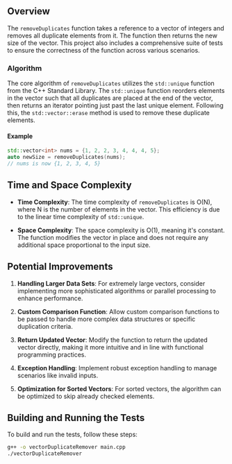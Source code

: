 ## Overview

The `removeDuplicates` function takes a reference to a vector of integers and removes all duplicate elements from it. The function then returns the new size of the vector. This project also includes a comprehensive suite of tests to ensure the correctness of the function across various scenarios.

### Algorithm

The core algorithm of `removeDuplicates` utilizes the `std::unique` function from the C++ Standard Library. The `std::unique` function reorders elements in the vector such that all duplicates are placed at the end of the vector, then returns an iterator pointing just past the last unique element. Following this, the `std::vector::erase` method is used to remove these duplicate elements.

#### Example

```cpp
std::vector<int> nums = {1, 2, 2, 3, 4, 4, 4, 5};
auto newSize = removeDuplicates(nums);
// nums is now {1, 2, 3, 4, 5}
```

## Time and Space Complexity

- **Time Complexity**: The time complexity of `removeDuplicates` is O(N), where N is the number of elements in the vector. This efficiency is due to the linear time complexity of `std::unique`.

- **Space Complexity**: The space complexity is O(1), meaning it's constant. The function modifies the vector in place and does not require any additional space proportional to the input size.

## Potential Improvements

1. **Handling Larger Data Sets**: For extremely large vectors, consider implementing more sophisticated algorithms or parallel processing to enhance performance.

2. **Custom Comparison Function**: Allow custom comparison functions to be passed to handle more complex data structures or specific duplication criteria.

3. **Return Updated Vector**: Modify the function to return the updated vector directly, making it more intuitive and in line with functional programming practices.

4. **Exception Handling**: Implement robust exception handling to manage scenarios like invalid inputs.

5. **Optimization for Sorted Vectors**: For sorted vectors, the algorithm can be optimized to skip already checked elements.

## Building and Running the Tests

To build and run the tests, follow these steps:

```sh
g++ -o vectorDuplicateRemover main.cpp
./vectorDuplicateRemover
```
